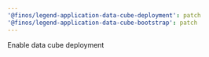 ```yaml
---
'@finos/legend-application-data-cube-deployment': patch
'@finos/legend-application-data-cube-bootstrap': patch
---
```


Enable data cube deployment
